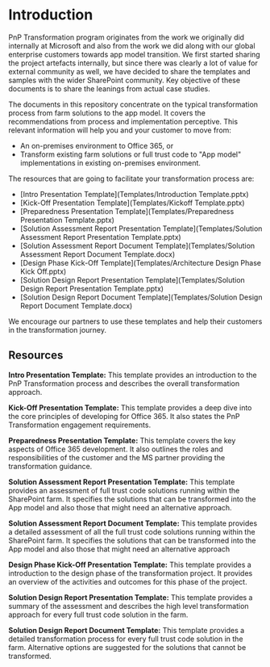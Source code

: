# Introduction #

PnP Transformation program originates from the work we originally did internally at Microsoft and also from the work we did along with our global enterprise customers towards app model transition. We first started sharing the project artefacts internally, but since there was clearly a lot of value for external community as well, we have decided to share the templates and samples with the wider SharePoint community. Key objective of these documents is to share the leanings from actual case studies.  

The documents in this repository concentrate on the typical transformation process from farm solutions to the app model. It covers the recommendations from process and implementation perceptive. This relevant information will help you and your customer to move from:
* An on-premises environment to Office 365, or 
* Transform existing farm solutions or full trust code to "App model" implementations in existing on-premises environment.

The resources that are going to facilitate your transformation process are:
* [Intro Presentation Template](Templates/Introduction Template.pptx)
* [Kick-Off Presentation Template](Templates/Kickoff Template.pptx)
* [Preparedness Presentation Template](Templates/Preparedness Presentation Template.pptx)
* [Solution Assessment Report Presentation Template](Templates/Solution Assessment Report Presentation Template.pptx)
* [Solution Assessment Report Document Template](Templates/Solution Assessment Report Document Template.docx)
* [Design Phase Kick-Off Template](Templates/Architecture Design Phase Kick Off.pptx)
* [Solution Design Report Presentation Template](Templates/Solution Design Report Presentation Template.pptx)
* [Solution Design Report Document Template](Templates/Solution Design Report Document Template.docx)

We encourage our partners to use these templates and help their customers in the transformation journey.

## Resources ##
**Intro Presentation Template:** This template provides an introduction to the PnP Transformation process and describes the overall transformation approach.

**Kick-Off Presentation Template:** This template provides a deep dive into the core principles of developing for Office 365. It also states the PnP Transformation engagement requirements.

**Preparedness Presentation Template:** This template covers the key aspects of Office 365 development. It also outlines the roles and responsibilities of the customer and the MS partner providing the transformation guidance.

**Solution Assessment Report Presentation Template:** This template provides an assessment of full trust code solutions running within the SharePoint farm. It specifies the solutions that can be transformed into the App model and also those that might need an alternative approach.

**Solution Assessment Report Document Template:** This template provides a detailed assessment of all the full trust code solutions running within the SharePoint farm. It specifies the solutions that can be transformed into the App model and also those that might need an alternative approach

**Design Phase Kick-Off Presentation Template:** This template provides a introduction to the design phase of the transformation project. It provides an overview of the activities and outcomes for this phase of the project.

**Solution Design Report Presentation Template:** This template provides a summary of the assessment and describes the high level transformation approach for every full trust code solution in the farm. 

**Solution Design Report Document Template:** This template provides a detailed transformation process for every full trust code solution in the farm. Alternative options are suggested for the solutions that cannot be transformed.